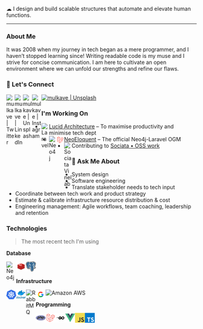 ☁ I design and build scalable structures that automate and elevate human functions.

---------------------------------------------------------------------------------

### About Me

It was 2008 when my journey in tech began as a mere programmer, and I haven’t stopped learning since! Writing readable code is my muse and I strive for concise communication. I am here to cultivate an open environment where we can unfold our strengths and refine our flaws.

### 🤝 Let's Connect

[<img align="left" alt="mulkave | Twitter" width="22px" src="https://logo.clearbit.com/twitter.com"/>][twitter]
[<img align="left" alt="mulkave | LinkedIn" width="22px" src="https://logo.clearbit.com/linkedin.com" />][linkedin]
[<img align="left" alt="mulkave | Unsplash" width="24px" src="https://logo.clearbit.com/discord.com" />][discord]
[<img align="left" alt="mulkave | Instagram" width="25px" src="https://logo.clearbit.com/instagram.com" />][instagram]
[<img alt="mulkave | Unsplash" width="24px" src="https://logo.clearbit.com/unsplash.com" />][unsplash]

[twitter]: https://twitter.com/mulkave
[instagram]: https://instagram.com/mulkave
[linkedin]: https://linkedin.com/in/abedhalawi
[unsplash]: https://unsplash.com/@mulkave
[discord]: https://discord.gg/H6UGemYT

### I'm Working On

- <img align="left" alt="Laravel" width="20px" src="https://logo.clearbit.com/lucidarch.dev" /> [Lucid Architecture](https://github.com/lucidarch) – To maximise productivity and minimise tech dept
- <img align="left" alt="Neo4j" width="20px" src="https://logo.clearbit.com/neo4j.com" /><img align="left" alt="Laravel" width="20px" src="https://raw.githubusercontent.com/github/explore/80688e429a7d4ef2fca1e82350fe8e3517d3494d/topics/laravel/laravel.png" /> [NeoEloquent](https://github.com/vinelab/neoeloquent) – The official Neo4j-Laravel OGM
- <img align="left" alt="Sociata Vinelab" width="20px" src="https://logo.clearbit.com/sociata.com" /> Contributing to [Sociata • OSS work](https://github.com/vinelab)

### 💬 Ask Me About

- System design
- Software engineering
- Translate stakeholder needs to tech input
- Coordinate between tech work and product strategy
- Estimate & calibrate infrastructure resource distribution & cost
- Engineering management: Agile workflows, team coaching, leadership and retention

### Technologies
> The most recent tech I'm using

**Database**

<img align="left" alt="Neo4j" width="26px" src="https://logo.clearbit.com/neo4j.com" />
<img align="left" alt="Redis" width="26px" src="https://raw.githubusercontent.com/github/explore/80688e429a7d4ef2fca1e82350fe8e3517d3494d/topics/redis/redis.png" />
<img alt="PostgreSQL" width="26px" src="https://raw.githubusercontent.com/github/explore/80688e429a7d4ef2fca1e82350fe8e3517d3494d/topics/postgresql/postgresql.png" />

**Infrastructure**

<img align="left" alt="Kubernetes" width="26px" src="https://raw.githubusercontent.com/github/explore/80688e429a7d4ef2fca1e82350fe8e3517d3494d/topics/kubernetes/kubernetes.png" />
<img align="left" alt="Docker" width="26px" src="https://raw.githubusercontent.com/github/explore/80688e429a7d4ef2fca1e82350fe8e3517d3494d/topics/docker/docker.png" />
<img align="left" alt="RabbitMQ" width="26px" src="https://logo.clearbit.com/rabbitmq.com" />
<img align="left" alt="Docker" width="26px" src="https://raw.githubusercontent.com/github/explore/80688e429a7d4ef2fca1e82350fe8e3517d3494d/topics/google/google.png" />
<img alt="Amazon AWS" width="26px" src="https://logo.clearbit.com/aws.amazon.com" />


**Programming**

<img align="left" alt="PHP" width="26px" src="https://raw.githubusercontent.com/github/explore/80688e429a7d4ef2fca1e82350fe8e3517d3494d/topics/php/php.png" />
<img align="left" alt="Laravel" width="26px" src="https://raw.githubusercontent.com/github/explore/80688e429a7d4ef2fca1e82350fe8e3517d3494d/topics/laravel/laravel.png" />
<img align="left" alt="PHP" width="26px" src="https://raw.githubusercontent.com/github/explore/80688e429a7d4ef2fca1e82350fe8e3517d3494d/topics/go/go.png" />
<img align="left" alt="PHP" width="26px" src="https://raw.githubusercontent.com/github/explore/80688e429a7d4ef2fca1e82350fe8e3517d3494d/topics/vue/vue.png" />
<img align="left" alt="PHP" width="26px" src="https://raw.githubusercontent.com/github/explore/80688e429a7d4ef2fca1e82350fe8e3517d3494d/topics/javascript/javascript.png" />
<img align="left" alt="PHP" width="26px" src="https://raw.githubusercontent.com/github/explore/80688e429a7d4ef2fca1e82350fe8e3517d3494d/topics/typescript/typescript.png" />



